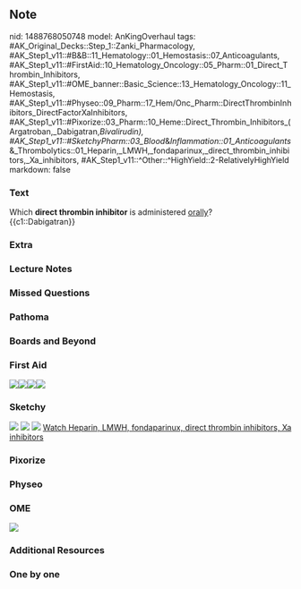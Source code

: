 ## Note
nid: 1488768050748
model: AnKingOverhaul
tags: #AK_Original_Decks::Step_1::Zanki_Pharmacology, #AK_Step1_v11::#B&B::11_Hematology::01_Hemostasis::07_Anticoagulants, #AK_Step1_v11::#FirstAid::10_Hematology_Oncology::05_Pharm::01_Direct_Thrombin_Inhibitors, #AK_Step1_v11::#OME_banner::Basic_Science::13_Hematology_Oncology::11_Hemostasis, #AK_Step1_v11::#Physeo::09_Pharm::17_Hem/Onc_Pharm::DirectThrombinInhibitors_DirectFactorXaInhibitors, #AK_Step1_v11::#Pixorize::03_Pharm::10_Heme::Direct_Thrombin_Inhibitors_(Argatroban,_Dabigatran,_Bivalirudin), #AK_Step1_v11::#SketchyPharm::03_Blood_&_Inflammation::01_Anticoagulants_&_Thrombolytics::01_Heparin,_LMWH,_fondaparinux,_direct_thrombin_inhibitors,_Xa_inhibitors, #AK_Step1_v11::^Other::^HighYield::2-RelativelyHighYield
markdown: false

### Text
<div>
  Which <b>direct thrombin inhibitor</b> is administered
  <u>orally</u>?
</div>
<div>
  {{c1::Dabigatran}}
</div>

### Extra


### Lecture Notes


### Missed Questions


### Pathoma


### Boards and Beyond


### First Aid
<img src="paste-33981781245955.jpg"><img src=
"paste-378227704987651.jpg"><img src=
"paste-379640749228035.jpg"><img src="paste-387341625589763.jpg">

### Sketchy
<img src="paste-6240587481091.jpg"> <img src=
"Screen%20Shot%202019-09-23%20at%209.05.34%20AM.png"> <img src=
"Screen%20Shot%202019-09-23%20at%209.06.06%20AM.png"> <a href=
"https://dashboard.sketchy.com/study/medical/courses/medical-pharmacology/units/medical-pharmacology-blood-inflammation/videos/medical-pharmacology-blood-and-inflammation-anticoagulants-and-thrombolytics-heparin-lmwh-fondaparinux-direct-thrombin-inhibitors-xa-inhibitors?utm_source=anki&utm_medium=partnership&utm_campaign=february_update&utm_content=medical">
Watch Heparin, LMWH, fondaparinux, direct thrombin inhibitors, Xa
inhibitors</a>

### Pixorize


### Physeo


### OME
<div class="ome-widget">
  <a href=
  "https://onlinemeded.org/spa/heme-onc/hemostasis/acquire?ref=anki">
  <img src="_OME_AnkiFlashcards_Lesson_1.png"></a>
</div>

### Additional Resources


### One by one

